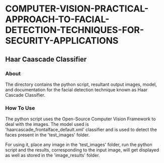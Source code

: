 # COMPUTER-VISION-PRACTICAL-APPROACH-TO-FACIAL-DETECTION-TECHNIQUES-FOR-SECURITY-APPLICATIONS

## Haar Caascade Classifier

### About

The directory contains the python script, resultant output images, model, and documentation for the facial detection technique known as Haar Cascade Classifier. 

### How To Use

The python script uses the Open-Source Computer Vision Framework to deal with the images. The model used is 'haarcascade_frontalface_default.xml' classifier and is used to detect the faces present in the 'test_images' folder. 

For using it, place any image in the 'test_images' folder, run the python script and the results, corresponding to the input image, will get displayed as well as stored in the 'image_results' folder.